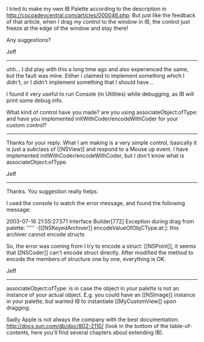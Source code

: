 I tried to make my own IB Palette according to the description in http://cocoadevcentral.com/articles/000046.php. But just like the feedback of that article, when I drag my control to the window in IB, the control just freeze at the edge of the window and stay there!

Any suggestions?

Jeff

----

uhh... I did play with this a long time ago and also experienced the same, but the fault was mine. Either i claimed to implement something which I didn't, or I didn't implement something that I should have...

I found it very useful to run Console (in Utilities) while debugging, as IB will print some debug info.

What kind of control have you made? are you using associateObject:ofType: and have you implemented initWithCoder/encodeWithCoder for your custom control?

----

Thanks for your reply. What I am making is a very simple control, basically it is just a subclass of [[NSView]] and respond to a Mouse up event. I have implemented initWithCoder/encodeWithCoder, but I don't know what is associateObject:ofType.

Jeff

----

Thanks. You suggestion really helps.

I used the console to watch the error message, and found the following message:

2003-07-16 21:55:27.571 Interface Builder[772] Exception during drag from palette: ''''' -[[[NSKeyedArchiver]] encodeValueOfObjCType:at:]: this archiver cannot encode structs

So, the error was coming from I try to encode a struct: [[NSPoint]], it seems that [[NSCoder]] can't encode struct directly. After modified the method to encode the members of structure one by one, everything is OK.

Jeff

----

associateObject:ofType: is in case the object in your palette is not an instance of your actual object. E.g. you could have an [[NSImage]] instance in your palette, but wanted IB to instantiate [[MyCustomView]] upon dragging.

Sadly Apple is not always the company with the best documentation: http://docs.sun.com/db/doc/802-2110/ (look in the bottom of the table-of-contents, here you'll find several chapters about extending IB).